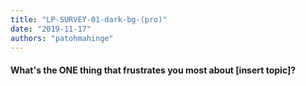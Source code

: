 ```yaml
---
title: "LP-SURVEY-01-dark-bg-(pro)"
date: "2019-11-17"
authors: "patohmahinge"
---
```


#### What's the ONE thing that frustrates you most about \[insert topic\]?
